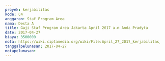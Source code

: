 ```yaml
---
proyek: kerjabilitas
kode: C4
anggaran: Staf Program Area
nama: Desta A
title: Gaji Staf Program Area Jakarta April 2017 a.n Anda Pradyta
date: 2017-04-27
biaya: 3500000
nota: https://wiki.ciptamedia.org/wiki/File:April_27_2017_kerjabilitas_C4_staf_area_jakarta_anda876.jpg
tanggalpelunasan: 2017-04-27
notapelunasan:
---
```

